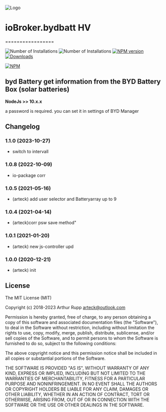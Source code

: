 ![Logo](admin/byd-batterybox.png)
# ioBroker.bydbatt HV
=================

![Number of Installations](http://iobroker.live/badges/bydbatt-installed.svg) ![Number of Installations](http://iobroker.live/badges/bydbatt-stable.svg) [![NPM version](http://img.shields.io/npm/v/iobroker.bydbatt.svg)](https://www.npmjs.com/package/iobroker.bydbatt)
[![Downloads](https://img.shields.io/npm/dm/iobroker.bydbatt.svg)](https://www.npmjs.com/package/iobroker.bydbatt)

[![NPM](https://nodei.co/npm/iobroker.bydbatt.png?downloads=true)](https://nodei.co/npm/iobroker.bydbatt/)



byd Battery get information from the BYD Battery Box (solar batteries)
------------------------------------------------------------------------------

<b>NodeJs >> 10.x.x </b>

a password is required. you can set it in settings of BYD Manager

<!--
  Placeholder for the next version (at the beginning of the line):
  ### **WORK IN PROGRESS**
-->

## Changelog
### 1.1.0 (2023-10-27)
* switch to intervall

### 1.0.8 (2022-10-09)
* io-package corr

### 1.0.5  (2021-05-16)
* (arteck) add user selector and Batteryarray up to 9

### 1.0.4  (2021-04-14)
* (arteck)corr psw save method"

### 1.0.1  (2021-01-20)
* (arteck) new js-controller upd

### 1.0.0 (2020-12-21)
* (arteck) init

## License
The MIT License (MIT)

Copyright (c) 2018-2023 Arthur Rupp arteck@outlook.com

Permission is hereby granted, free of charge, to any person obtaining a copy
of this software and associated documentation files (the "Software"), to deal
in the Software without restriction, including without limitation the rights
to use, copy, modify, merge, publish, distribute, sublicense, and/or sell
copies of the Software, and to permit persons to whom the Software is
furnished to do so, subject to the following conditions:

The above copyright notice and this permission notice shall be included in
all copies or substantial portions of the Software.

THE SOFTWARE IS PROVIDED "AS IS", WITHOUT WARRANTY OF ANY KIND, EXPRESS OR
IMPLIED, INCLUDING BUT NOT LIMITED TO THE WARRANTIES OF MERCHANTABILITY,
FITNESS FOR A PARTICULAR PURPOSE AND NONINFRINGEMENT. IN NO EVENT SHALL THE
AUTHORS OR COPYRIGHT HOLDERS BE LIABLE FOR ANY CLAIM, DAMAGES OR OTHER
LIABILITY, WHETHER IN AN ACTION OF CONTRACT, TORT OR OTHERWISE, ARISING FROM,
OUT OF OR IN CONNECTION WITH THE SOFTWARE OR THE USE OR OTHER DEALINGS IN
THE SOFTWARE.
